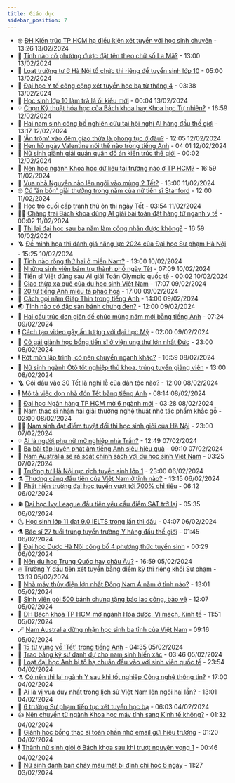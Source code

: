 ```yaml
---
title: Giáo dục
sidebar_position: 7
---
```


<!-- vnexpress-giao-duc:START -->
- 🤓 [ĐH Kiến trúc TP HCM hạ điều kiện xét tuyển với học sinh chuyên](https://vnexpress.net/dh-kien-truc-tp-hcm-ha-dieu-kien-xet-tuyen-voi-hoc-sinh-chuyen-4711173.html) - 13:26 13/02/2024
- 🦆 [Tỉnh nào có phường được đặt tên theo chữ số La Mã?](https://vnexpress.net/tinh-nao-co-phuong-duoc-dat-ten-theo-chu-so-la-ma-4708434.html) - 13:00 13/02/2024
- 🦩 [Loạt trường tư ở Hà Nội tổ chức thi riêng để tuyển sinh lớp 10](https://vnexpress.net/loat-truong-tu-o-ha-noi-to-chuc-thi-rieng-de-tuyen-sinh-lop-10-4708985.html) - 05:00 13/02/2024
- 🌮 [Đại học Y tế công cộng xét tuyển học bạ từ tháng 4](https://vnexpress.net/dai-hoc-y-te-cong-cong-xet-tuyen-hoc-ba-tu-thang-4-4711169.html) - 03:38 13/02/2024
- 🔭 [Học sinh lớp 10 làm trà lá ổi kiểu mới](https://vnexpress.net/hoc-sinh-lop-10-lam-tra-la-oi-kieu-moi-4710233.html) - 00:04 13/02/2024
- 💡 [Chọn Kỹ thuật hóa học của Bách khoa hay Khoa học Tự nhiên?](https://vnexpress.net/chon-ky-thuat-hoa-hoc-cua-bach-khoa-hay-khoa-hoc-tu-nhien-4709534.html) - 16:59 12/02/2024
- 🥰 [Hai nam sinh công bố nghiên cứu tại hội nghị AI hàng đầu thế giới](https://vnexpress.net/hai-nam-sinh-cong-bo-nghien-cuu-tai-hoi-nghi-ai-hang-dau-the-gioi-4708552.html) - 13:17 12/02/2024
- 🐲 [&#39;Ăn trộm&#39; vào đêm giao thừa là phong tục ở đâu?](https://vnexpress.net/an-trom-vao-dem-giao-thua-la-phong-tuc-o-dau-4710084.html) - 12:05 12/02/2024
- 🦒 [Hẹn hò ngày Valentine nói thế nào trong tiếng Anh](https://vnexpress.net/hen-ho-ngay-valentine-noi-the-nao-trong-tieng-anh-4710991.html) - 04:01 12/02/2024
- 🦆 [Nữ sinh giành giải quán quân đồ án kiến trúc thế giới](https://vnexpress.net/nu-sinh-gianh-giai-quan-quan-do-an-kien-truc-the-gioi-4710284.html) - 00:02 12/02/2024
- 🧰 [Nên học ngành Khoa học dữ liệu tại trường nào ở TP HCM?](https://vnexpress.net/nen-hoc-nganh-khoa-hoc-du-lieu-tai-truong-nao-o-tp-hcm-4706843.html) - 16:59 11/02/2024
- 🐘 [Vua nhà Nguyễn nào lên ngôi vào mùng 2 Tết?](https://vnexpress.net/vua-nha-nguyen-nao-len-ngoi-vao-mung-2-tet-4708930.html) - 13:00 11/02/2024
- 🤓 [Cú &#39;ăn bốn&#39; giải thưởng trong năm của nữ tiến sĩ Stanford](https://vnexpress.net/cu-an-bon-giai-thuong-trong-nam-cua-nu-tien-si-stanford-4709606.html) - 12:00 11/02/2024
- 🧰 [Học trò cuối cấp tranh thủ ôn thi ngày Tết](https://vnexpress.net/hoc-tro-cuoi-cap-tranh-thu-on-thi-ngay-tet-4709651.html) - 03:54 11/02/2024
- 🧑‍💻 [Chàng trai Bách khoa dùng AI giải bài toán đặt hàng từ ngành y tế](https://vnexpress.net/chang-trai-bach-khoa-dung-ai-giai-bai-toan-dat-hang-tu-nganh-y-te-4708539.html) - 00:02 11/02/2024
- 🫶 [Thi lại đại học sau ba năm làm công nhân được không?](https://vnexpress.net/thi-lai-dai-hoc-sau-ba-nam-lam-cong-nhan-duoc-khong-4709517.html) - 16:59 10/02/2024
- 🪜 [Đề minh họa thi đánh giá năng lực 2024 của Đại học Sư phạm Hà Nội](https://vnexpress.net/de-minh-hoa-thi-danh-gia-nang-luc-2024-cua-dai-hoc-su-pham-ha-noi-4710824.html) - 15:25 10/02/2024
- 🎊 [Tỉnh nào rộng thứ hai ở miền Nam?](https://vnexpress.net/tinh-nao-rong-thu-hai-o-mien-nam-4708408.html) - 13:00 10/02/2024
- 🧐 [Những sinh viên bám trụ thành phố ngày Tết](https://vnexpress.net/nhung-sinh-vien-bam-tru-thanh-pho-ngay-tet-4710126.html) - 07:09 10/02/2024
- 🌈 [Tiến sĩ Việt đứng sau AI giải Toán Olympic quốc tế](https://vnexpress.net/tien-si-viet-dung-sau-ai-giai-toan-olympic-quoc-te-4710237.html) - 00:02 10/02/2024
- 🥰 [Giao thừa xa quê của du học sinh Việt Nam](https://vnexpress.net/giao-thua-xa-que-cua-du-hoc-sinh-viet-nam-4710436.html) - 17:07 09/02/2024
- 🎡 [20 từ tiếng Anh miêu tả pháo hoa](https://vnexpress.net/20-tu-tieng-anh-mieu-ta-phao-hoa-4707973.html) - 17:00 09/02/2024
- 🎊 [Cách gọi năm Giáp Thìn trong tiếng Anh](https://vnexpress.net/cach-goi-nam-giap-thin-trong-tieng-anh-4710297.html) - 14:00 09/02/2024
- 🌏 [Tỉnh nào có đặc sản bánh chưng đen?](https://vnexpress.net/tinh-nao-co-dac-san-banh-chung-den-4709185.html) - 12:00 09/02/2024
- 🥸 [Hai cấu trúc đơn giản để chúc mừng năm mới bằng tiếng Anh](https://vnexpress.net/hai-cau-truc-don-gian-de-chuc-mung-nam-moi-bang-tieng-anh-4710582.html) - 07:24 09/02/2024
- 🕴 [Cách tạo video gây ấn tượng với đại học Mỹ](https://vnexpress.net/cach-tao-video-gay-an-tuong-voi-dai-hoc-my-4708437.html) - 02:00 09/02/2024
- 💂 [Cô gái giành học bổng tiến sĩ ở viện ung thư lớn nhất Đức](https://vnexpress.net/co-gai-gianh-hoc-bong-tien-si-o-vien-ung-thu-lon-nhat-duc-4705932.html) - 23:00 08/02/2024
- 🕴 [Rớt môn lập trình, có nên chuyển ngành khác?](https://vnexpress.net/rot-mon-lap-trinh-co-nen-chuyen-nganh-khac-4709404.html) - 16:59 08/02/2024
- 🌋 [Nữ sinh ngành Ôtô tốt nghiệp thủ khoa, trúng tuyển giảng viên](https://vnexpress.net/nu-sinh-nganh-oto-tot-nghiep-thu-khoa-trung-tuyen-giang-vien-4709656.html) - 13:00 08/02/2024
- 🪜 [Gội đầu vào 30 Tết là nghi lễ của dân tộc nào?](https://vnexpress.net/goi-dau-vao-30-tet-la-nghi-le-cua-dan-toc-nao-4708939.html) - 12:00 08/02/2024
- 🕴 [Mô tả việc dọn nhà đón Tết bằng tiếng Anh](https://vnexpress.net/mo-ta-viec-don-nha-don-tet-bang-tieng-anh-4710285.html) - 08:14 08/02/2024
- 🎃 [Đại học Ngân hàng TP HCM mở 6 ngành mới](https://vnexpress.net/dai-hoc-ngan-hang-tp-hcm-mo-6-nganh-moi-4710114.html) - 03:28 08/02/2024
- 🦏 [Nam thạc sĩ nhận hai giải thưởng nghệ thuật nhờ tác phẩm khắc gỗ](https://vnexpress.net/nam-thac-si-nhan-hai-giai-thuong-nghe-thuat-nho-tac-pham-khac-go-4710022.html) - 02:00 08/02/2024
- 🧑‍🏫 [Nam sinh đạt điểm tuyệt đối thi học sinh giỏi của Hà Nội](https://vnexpress.net/nam-sinh-dat-diem-tuyet-doi-thi-hoc-sinh-gioi-cua-ha-noi-4710002.html) - 23:00 07/02/2024
- 💡 [Ai là người phụ nữ mở nghiệp nhà Trần?](https://vnexpress.net/ai-la-nguoi-phu-nu-mo-nghiep-nha-tran-4710040.html) - 12:49 07/02/2024
- 🐎 [Ba bài tập luyện phát âm tiếng Anh siêu hiệu quả](https://vnexpress.net/ba-bai-tap-luyen-phat-am-tieng-anh-sieu-hieu-qua-4710008.html) - 09:10 07/02/2024
- 🧰 [Nam Australia sẽ rà soát chính sách với du học sinh Việt Nam](https://vnexpress.net/nam-australia-se-ra-soat-chinh-sach-voi-du-hoc-sinh-viet-nam-4709800.html) - 03:25 07/02/2024
- 🙉 [Trường tư Hà Nội rục rịch tuyển sinh lớp 1](https://vnexpress.net/truong-tu-ha-noi-ruc-rich-tuyen-sinh-lop-1-4709413.html) - 23:00 06/02/2024
- ⚗️ [Thương cảng đầu tiên của Việt Nam ở tỉnh nào?](https://vnexpress.net/thuong-cang-dau-tien-cua-viet-nam-o-tinh-nao-4708487.html) - 13:15 06/02/2024
- 🌝 [Phát hiện trường đại học tuyển vượt tới 700% chỉ tiêu](https://vnexpress.net/phat-hien-truong-dai-hoc-tuyen-vuot-toi-700-chi-tieu-4709375.html) - 06:12 06/02/2024
- ⛽️ [Đại học Ivy League đầu tiên yêu cầu điểm SAT trở lại](https://vnexpress.net/dai-hoc-ivy-league-dau-tien-yeu-cau-diem-sat-tro-lai-4709289.html) - 05:35 06/02/2024
- 🌜 [Học sinh lớp 11 đạt 9.0 IELTS trong lần thi đầu](https://vnexpress.net/hoc-sinh-lop-11-dat-9-0-ielts-trong-lan-thi-dau-4709282.html) - 04:07 06/02/2024
- ⚗️ [Bác sĩ 27 tuổi trúng tuyển trường Y hàng đầu thế giới](https://vnexpress.net/bac-si-27-tuoi-trung-tuyen-truong-y-hang-dau-the-gioi-4709179.html) - 01:45 06/02/2024
- 🧰 [Đại học Dược Hà Nội công bố 4 phương thức tuyển sinh](https://vnexpress.net/dai-hoc-duoc-ha-noi-cong-bo-4-phuong-thuc-tuyen-sinh-4709196.html) - 00:29 06/02/2024
- 🤗 [Nên du học Trung Quốc hay châu Âu?](https://vnexpress.net/nen-du-hoc-trung-quoc-hay-chau-au-4709175.html) - 16:59 05/02/2024
- 🔥 [Trường Y đầu tiên xét tuyển bằng điểm kỳ thi riêng khối Sư phạm](https://vnexpress.net/truong-y-dau-tien-xet-tuyen-bang-diem-ky-thi-rieng-khoi-su-pham-4709108.html) - 13:19 05/02/2024
- 💪 [Nhà máy thủy điện lớn nhất Đông Nam Á nằm ở tỉnh nào?](https://vnexpress.net/nha-may-thuy-dien-lon-nhat-dong-nam-a-nam-o-tinh-nao-4709119.html) - 13:01 05/02/2024
- 💂 [Sinh viên gói 500 bánh chưng tặng bác lao công, bảo vệ](https://vnexpress.net/sinh-vien-goi-500-banh-chung-tang-bac-lao-cong-bao-ve-4709098.html) - 12:07 05/02/2024
- 🌮 [ĐH Bách khoa TP HCM mở ngành Hóa dược, Vi mạch, Kinh tế](https://vnexpress.net/dh-bach-khoa-tp-hcm-mo-nganh-hoa-duoc-vi-mach-kinh-te-4709076.html) - 11:51 05/02/2024
- 🪄 [Nam Australia dừng nhận học sinh ba tỉnh của Việt Nam](https://vnexpress.net/nam-australia-dung-nhan-hoc-sinh-ba-tinh-cua-viet-nam-4709069.html) - 09:16 05/02/2024
- 🎡 [15 từ vựng về &#39;Tết&#39; trong tiếng Anh](https://vnexpress.net/15-tu-vung-ve-tet-trong-tieng-anh-4708914.html) - 04:35 05/02/2024
- 🌈 [Trao bằng kỹ sư danh dự cho nam sinh hiến xác](https://vnexpress.net/trao-bang-ky-su-danh-du-cho-nam-sinh-hien-xac-4708724.html) - 03:46 05/02/2024
- 🎊 [Loạt đại học Anh bị tố hạ chuẩn đầu vào với sinh viên quốc tế](https://vnexpress.net/loat-dai-hoc-anh-bi-to-ha-chuan-dau-vao-voi-sinh-vien-quoc-te-4708514.html) - 23:54 04/02/2024
- ⚗️ [Có nên thi lại ngành Y sau khi tốt nghiệp Công nghệ thông tin?](https://vnexpress.net/co-nen-thi-lai-nganh-y-sau-khi-tot-nghiep-cong-nghe-thong-tin-4708605.html) - 17:00 04/02/2024
- 🌁 [Ai là vị vua duy nhất trong lịch sử Việt Nam lên ngôi hai lần?](https://vnexpress.net/ai-la-vi-vua-duy-nhat-trong-lich-su-viet-nam-len-ngoi-hai-lan-4708601.html) - 13:01 04/02/2024
- 🦏 [6 trường Sư phạm tiếp tục xét tuyển học bạ](https://vnexpress.net/6-truong-su-pham-tiep-tuc-xet-tuyen-hoc-ba-4708131.html) - 06:03 04/02/2024
- 👍 [Nên chuyển từ ngành Khoa học máy tính sang Kinh tế không?](https://vnexpress.net/nen-chuyen-tu-nganh-khoa-hoc-may-tinh-sang-kinh-te-khong-4708424.html) - 01:32 04/02/2024
- 🌈 [Giành học bổng thạc sĩ toàn phần nhờ email gửi hiệu trưởng](https://vnexpress.net/gianh-hoc-bong-thac-si-toan-phan-nho-email-gui-hieu-truong-4703308.html) - 01:20 04/02/2024
- 🕴 [Thành nữ sinh giỏi ở Bách khoa sau khi trượt nguyện vọng 1](https://vnexpress.net/thanh-nu-sinh-gioi-o-bach-khoa-sau-khi-truot-nguyen-vong-1-4708081.html) - 00:46 04/02/2024
- 🧰 [Nữ sinh đánh bạn chảy máu mặt bị đình chỉ học 6 ngày](https://vnexpress.net/nu-sinh-danh-ban-chay-mau-mat-bi-dinh-chi-hoc-6-ngay-4708428.html) - 11:27 03/02/2024<!-- vnexpress-giao-duc:END -->
